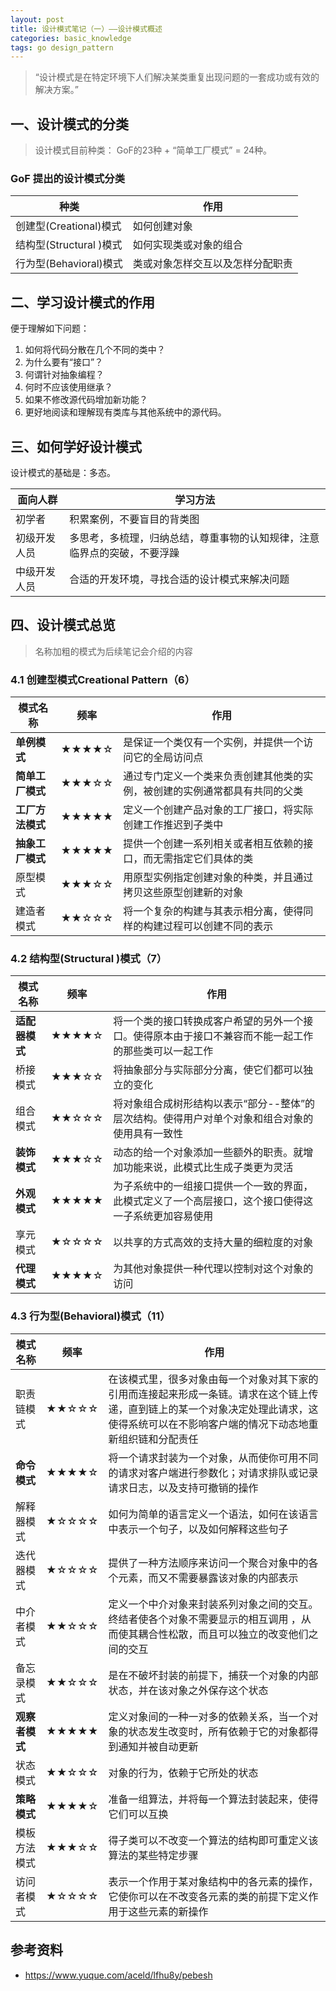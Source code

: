 ```yaml
---
layout: post
title: 设计模式笔记（一）——设计模式概述
categories: basic_knowledge
tags: go design_pattern
---
```


> “设计模式是在特定环境下人们解决某类重复出现问题的一套成功或有效的解决方案。”

## 一、设计模式的分类

> 设计模式目前种类： GoF的23种 + “简单工厂模式” = 24种。

### GoF 提出的设计模式分类

| 种类                    | 作用                             |
| ----------------------- | -------------------------------- |
| 创建型(Creational)模式  | 如何创建对象                     |
| 结构型(Structural )模式 | 如何实现类或对象的组合           |
| 行为型(Behavioral)模式  | 类或对象怎样交互以及怎样分配职责 |

## 二、学习设计模式的作用

便于理解如下问题：

1. 如何将代码分散在几个不同的类中？
2. 为什么要有“接口”？
3. 何谓针对抽象编程？
4. 何时不应该使用继承？
5. 如果不修改源代码增加新功能？
6. 更好地阅读和理解现有类库与其他系统中的源代码。

## 三、如何学好设计模式

设计模式的基础是：多态。

| 面向人群     | 学习方法                                                     |
| ------------ | ------------------------------------------------------------ |
| 初学者       | 积累案例，不要盲目的背类图                                   |
| 初级开发人员 | 多思考，多梳理，归纳总结，尊重事物的认知规律，注意临界点的突破，不要浮躁 |
| 中级开发人员 | 合适的开发环境，寻找合适的设计模式来解决问题                 |

## 四、设计模式总览

> 名称加粗的模式为后续笔记会介绍的内容

### 4.1 创建型模式Creational Pattern（6）

| 模式名称   | 频率  | 作用                                                         |
| ------------ | ------|----------------------------------------------------- |
| **单例模式** | ★★★★☆ |是保证一个类仅有一个实例，并提供一个访问它的全局访问点       |
| **简单工厂模式** | ★★★☆☆ | 通过专门定义一个类来负责创建其他类的实例，被创建的实例通常都具有共同的父类 |
| **工厂方法模式** |★★★★★| 定义一个创建产品对象的工厂接口，将实际创建工作推迟到子类中   |
| **抽象工厂模式** |★★★★★| 提供一个创建一系列相关或者相互依赖的接口，而无需指定它们具体的类 |
| 原型模式     |★★★☆☆| 用原型实例指定创建对象的种类，并且通过拷贝这些原型创建新的对象 |
| 建造者模式   |★★☆☆☆| 将一个复杂的构建与其表示相分离，使得同样的构建过程可以创建不同的表示 |

### 4.2 结构型(Structural )模式（7）

| 模式名称   | 频率  | 作用                                                         |
| ------------ | ------|----------------------------------------------------- |
| **适配器模式** |★★★★☆| 将一个类的接口转换成客户希望的另外一个接口。使得原本由于接口不兼容而不能一起工作的那些类可以一起工作 |
| 桥接模式   | ★★★☆☆ |将抽象部分与实际部分分离，使它们都可以独立的变化             |
| 组合模式   | ★★☆☆☆ |将对象组合成树形结构以表示“部分--整体”的层次结构。使得用户对单个对象和组合对象的使用具有一致性 |
| **装饰模式** | ★★★☆☆ |动态的给一个对象添加一些额外的职责。就增加功能来说，此模式比生成子类更为灵活 |
| **外观模式** | ★★★★★ |为子系统中的一组接口提供一个一致的界面，此模式定义了一个高层接口，这个接口使得这一子系统更加容易使用 |
| 享元模式   | ★☆☆☆☆ |以共享的方式高效的支持大量的细粒度的对象                     |
| **代理模式** | ★★★★☆ |为其他对象提供一种代理以控制对这个对象的访问                 |

### 4.3 行为型(Behavioral)模式（11）

| 模式名称   | 频率  | 作用                                                         |
| ------------ | ------|----------------------------------------------------- |
| 职责链模式   |★★☆☆☆| 在该模式里，很多对象由每一个对象对其下家的引用而连接起来形成一条链。请求在这个链上传递，直到链上的某一个对象决定处理此请求，这使得系统可以在不影响客户端的情况下动态地重新组织链和分配责任 |
| **命令模式** | ★★★★☆ |将一个请求封装为一个对象，从而使你可用不同的请求对客户端进行参数化；对请求排队或记录请求日志，以及支持可撤销的操作 |
| 解释器模式   |★☆☆☆☆| 如何为简单的语言定义一个语法，如何在该语言中表示一个句子，以及如何解释这些句子 |
| 迭代器模式   | ★☆☆☆☆ |提供了一种方法顺序来访问一个聚合对象中的各个元素，而又不需要暴露该对象的内部表示 |
| 中介者模式   | ★★☆☆☆ |定义一个中介对象来封装系列对象之间的交互。终结者使各个对象不需要显示的相互调用 ，从而使其耦合性松散，而且可以独立的改变他们之间的交互 |
| 备忘录模式   | ★★☆☆☆ |是在不破坏封装的前提下，捕获一个对象的内部状态，并在该对象之外保存这个状态 |
| **观察者模式** | ★★★★★ |定义对象间的一种一对多的依赖关系，当一个对象的状态发生改变时，所有依赖于它的对象都得到通知并被自动更新 |
| 状态模式     | ★★☆☆☆ |对象的行为，依赖于它所处的状态                               |
| **策略模式** | ★★★★☆ |准备一组算法，并将每一个算法封装起来，使得它们可以互换       |
| 模板方法模式| ★★★☆☆ | 得子类可以不改变一个算法的结构即可重定义该算法的某些特定步骤 |
| 访问者模式   | ★☆☆☆☆ |表示一个作用于某对象结构中的各元素的操作，它使你可以在不改变各元素的类的前提下定义作用于这些元素的新操作 |

## 参考资料

- https://www.yuque.com/aceld/lfhu8y/pebesh